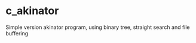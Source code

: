 # c_akinator
Simple version akinator program, using binary tree, straight search and file buffering
